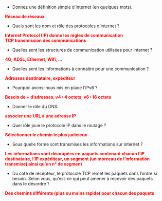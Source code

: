 
* Donnez une définition simple d’Internet (en quelques mots).  
<p style="color: red; font-weight: bold;">Réseau de réseaux</p>

* Quels sont les nom et rôle des protocoles d’internet ?  
<p style="color: red; font-weight: bold;">Internet Protocol (IP) donne les règles de communication  <br>
TCP transmission des communications</p>

* Quelles sont les structures de communication utilisées pour internet ?
<p style="color: red; font-weight: bold;">4G, ADSL, Ethernet, Wifi, …</p>

* Quelles sont les informations à connaitre pour une communication ?  
<p style="color: red; font-weight: bold;">Adresses destinataire, expéditeur</p>

* Pourquoi avons-nous mis en place l’IPv6 ?  
<p style="color: red; font-weight: bold;">Besoin de + d’adresses, v4 : 4 octets, v6 : 16 octets</p>

* Donner le rôle du DNS.  
<p style="color: red; font-weight: bold;">associer une URL à une adresse IP</p>

* Quel rôle joue le protocole IP dans le routage ?  
<p style="color: red; font-weight: bold;">Sélectionner le chemin le plus judicieux</p>

* Sous quelle forme sont transmises les informations sur internet ?  
<p style="color: red; font-weight: bold;">Les informations sont découpées en paquets contenant chacun l’IP destinataire, l’IP expéditeur, un segment (un morceau de l’information transmise) ainsi qu’un n° de segment</p>

* Du coté de récepteur, le protocole TCP remet les paquets dans l’ordre si besoin. Selon vous, qu’est-ce qui peut amener à recevoir des paquets dans le désordre ?  
<p style="color: red; font-weight: bold;">Des chemins différents (plus ou moins rapide) pour chacun des paquets</p>

